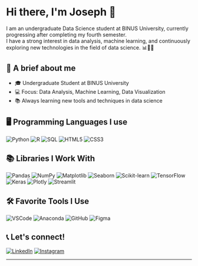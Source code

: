 # Hi there, I'm Joseph 👋

I am an undergraduate Data Science student at BINUS University, currently progressing after completing my fourth semester.  
I have a strong interest in data analysis, machine learning, and continuously exploring new technologies in the field of data science. 📊🤖✨

## 📌 A brief about me
- 🎓 Undergraduate Student at BINUS University
- 💻 Focus: Data Analysis, Machine Learning, Data Visualization
- 📚 Always learning new tools and techniques in data science

## 🖥️ Programming Languages I use
![Python](https://img.shields.io/badge/-Python-blue)
![R](https://img.shields.io/badge/-R-lightblue)
![SQL](https://img.shields.io/badge/-SQL-blue)
![HTML5](https://img.shields.io/badge/-HTML5-orange)
![CSS3](https://img.shields.io/badge/-CSS3-blue)

## 📚 Libraries I Work With
![Pandas](https://img.shields.io/badge/-Pandas-purple)
![NumPy](https://img.shields.io/badge/-NumPy-blue)
![Matplotlib](https://img.shields.io/badge/-Matplotlib-darkblue)
![Seaborn](https://img.shields.io/badge/-Seaborn-blue)
![Scikit-learn](https://img.shields.io/badge/-Scikit--learn-orange)
![TensorFlow](https://img.shields.io/badge/-TensorFlow-orange)
![Keras](https://img.shields.io/badge/-Keras-red)
![Plotly](https://img.shields.io/badge/-Plotly-blue)
![Streamlit](https://img.shields.io/badge/-Streamlit-red)

## 🛠️ Favorite Tools I Use
![VSCode](https://img.shields.io/badge/-VSCode-blue)
![Anaconda](https://img.shields.io/badge/-Anaconda-green)
![GitHub](https://img.shields.io/badge/-GitHub-black)
![Figma](https://img.shields.io/badge/-Figma-red)

## 📞 Let's connect!
[![LinkedIn](https://img.shields.io/badge/-LinkedIn-blue)](https://www.linkedin.com/in/joseph-elkos-20362927a)
[![Instagram](https://img.shields.io/badge/-Instagram-pink)](https://www.instagram.com/joseph.elkos)

---
